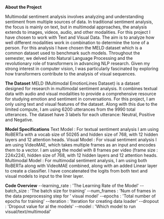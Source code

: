 **About the Project**

Multimodal sentiment analysis involves analyzing and understanding sentiment from
multiple sources of data. In traditional sentiment analysis, the focus is mainly on text,
but in multimodal approaches, the analysis extends to images, videos, audio, and
other modalities. For this project I have chosen to work with Text and Visual Data. The
aim is to analyze how well different modalities work in combination to determine the
tone of a person.
For this analysis I have chosen the MELD dataset which is a common dataset used to
benchmark such models.
Throughout the semester, we delved into Natural Language Processing and the
revolutionary role of transformers in advancing NLP research. Given my strong
interest in computer vision, I was particularly fascinated by exploring how
transformers contribute to the analysis of visual sequences.

**The Dataset**
MELD (Multimodal EmotionLines Dataset) is a dataset designed for research in
multimodal sentiment analysis. It combines textual data with audio and visual
modalities to provide a comprehensive resource for studying emotion and sentiment
in conversations. For this project, I am only using text and visual features of the
dataset. Along with this due to the limited compute, I am using 6200 utterances from
the 9990 total utterances. The dataset have 3 labels for each utterance: Neutral,
Positive and Negative.

**Model Specifications**
Text Model : For textual sentiment analysis I am using RoBERTa with a vocab size of
50265 and hidden size of 768, with 12 hidden layers and 12 attention heads.
Visual Model : For visual sentiment analysis I am using VideoMAE, which takes
multiple frames as an input and encodes them to a vector. I am using the model with 8
frames per video (frame size : 224x224), hidden size of 768, with 12 hidden layers and
12 attention heads.
Multimodal Model : For multimodal sentiment analysis, I am using both RoBERTa
along with VideoMAE combined, along with an added Linear layer to create a
classifier. I have concatenated the logits from both text and visual models to input to
the liner layer.

**Code Overview**
--learning_rate : 'The Learning Rate of the Model'
--batch_size : 'The batch size for training'
--num_frames : 'Num of frames in the data preprocessing step for
’ visual model’
--epochs : 'Total number of epochs for training'
--iteration : 'Iteration for creating data loader'
--dropout : 'Dropout value for al the models'
--model : 'Which model to run visual/text/multimodal'
